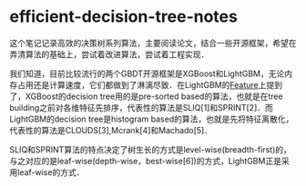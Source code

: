 # efficient-decision-tree-notes

这个笔记记录高效的决策树系列算法，主要阅读论文，结合一些开源框架，希望在弄清算法的基础上，尝试着改进算法，尝试着工程实现．

我们知道，目前比较流行的两个GBDT开源框架是XGBoost和LightGBM，无论内存占用还是计算速度，它们都做到了淋漓尽致．在LightGBM的[Feature](http://lightgbm.readthedocs.io/en/latest/Features.html)上提到了，XGBoost的decision tree用的是pre-sorted based的算法，也就是在tree building之前对各维特征先排序，代表性的算法是SLIQ[1]和SPRINT[2]．而LightGBM的decision tree是histogram based的算法，也就是先将特征离散化，代表性的算法是CLOUDS[3],Mcrank[4]和Machado[5]．

SLIQ和SPRINT算法的特点决定了树生长的方式是level-wise(breadth-first)的，与之对应的是leaf-wise(depth-wise，best-wise[6])的方式，LightGBM正是采用leaf-wise的方式．


